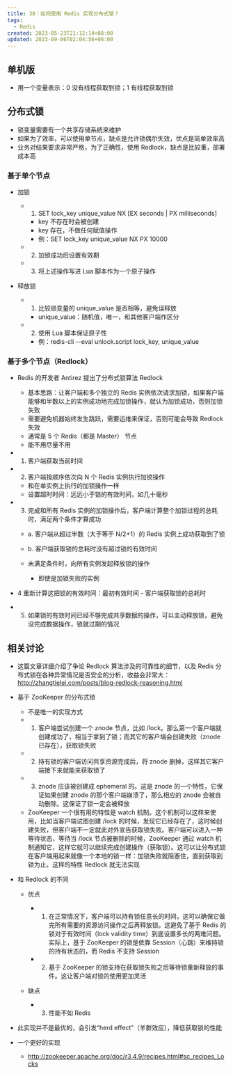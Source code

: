 ```yaml
---
title: 30｜如何使用 Redis 实现分布式锁？
tags:
  - Redis
created: 2023-05-23T21:12:14+08:00
updated: 2023-09-06T02:04:56+08:00
---
```


## 单机版

- 用一个变量表示：0 没有线程获取到锁；1 有线程获取到锁

## 分布式锁

- 锁变量需要有一个共享存储系统来维护
- 如果为了效率，可以使用单节点，缺点是允许锁偶尔失效，优点是简单效率高
- 业务对结果要求非常严格，为了正确性，使用 Redlock，缺点是比较重，部署成本高
  
### 基于单个节点

- 加锁

  - 1. SET lock_key unique_value NX \[EX seconds | PX milliseconds]

    - key 不存在时会被创建
    - key 存在，不做任何赋值操作
    - 例：SET lock_key unique_value NX PX 10000

  - 2. 加锁成功后设置有效期
  - 3. 将上述操作写进 Lua 脚本作为一个原子操作

- 释放锁

  - 1. 比较锁变量的 unique_value 是否相等，避免误释放

    - unique_value：随机值，唯一，和其他客户端作区分

  - 2. 使用 Lua 脚本保证原子性

    - 例：redis-cli --eval unlock.script lock_key, unique_value

### 基于多个节点（Redlock）

- Redis 的开发者 Antirez 提出了分布式锁算法 Redlock

  - 基本思路：让客户端和多个独立的 Redis 实例依次请求加锁，如果客户端能够和半数以上的实例成功地完成加锁操作，就认为加锁成功，否则加锁失败
  - 需要避免机器始终发生跳跃，需要运维来保证，否则可能会导致 Redlock 失效
  - 通常是 5 个 Redis（都是 Master） 节点
  - 能不用尽量不用

- 1. 客户端获取当前时间
- 2. 客户端按顺序依次向 N 个 Redis 实例执行加锁操作

  - 和在单实例上执行的加锁操作一样
  - 设置超时时间：远远小于锁的有效时间，如几十毫秒

- 3. 完成和所有 Redis 实例的加锁操作后，客户端计算整个加锁过程的总耗时，满足两个条件才算成功

  - a. 客户端从超过半数（大于等于 N/2+1）的 Redis 实例上成功获取到了锁
  - b. 客户端获取锁的总耗时没有超过锁的有效时间
  - 未满足条件时，向所有实例发起释放锁的操作

    - 即使是加锁失败的实例

- 4 重新计算这把锁的有效时间：最初有效时间 - 客户端获取锁的总耗时
- 5. 如果锁的有效时间已经不够完成共享数据的操作，可以主动释放锁，避免没完成数据操作，锁就过期的情况

## 相关讨论

- 这篇文章详细介绍了争论 Redlock 算法涉及的可靠性的细节，以及 Redis 分布式锁在各种异常情况是否安全的分析，收益会非常大：http://zhangtielei.com/posts/blog-redlock-reasoning.html

- 基于 ZooKeeper 的分布式锁

  - 不是唯一的实现方式
  - 1. 客户端尝试创建一个 znode 节点，比如 /lock。那么第一个客户端就创建成功了，相当于拿到了锁；而其它的客户端会创建失败（znode 已存在），获取锁失败
  - 2. 持有锁的客户端访问共享资源完成后，将 znode 删掉，这样其它客户端接下来就能来获取锁了
  - 3. znode 应该被创建成 ephemeral 的。这是 znode 的一个特性，它保证如果创建 znode 的那个客户端崩溃了，那么相应的 znode 会被自动删除。这保证了锁一定会被释放
  - ZooKeeper 一个很有用的特性是 watch 机制。这个机制可以这样来使用，比如当客户端试图创建 /lock 的时候，发现它已经存在了，这时候创建失败，但客户端不一定就此对外宣告获取锁失败。客户端可以进入一种等待状态，等待当 /lock 节点被删除的时候，ZooKeeper 通过 watch 机制通知它，这样它就可以继续完成创建操作（获取锁）。这可以让分布式锁在客户端用起来就像一个本地的锁一样：加锁失败就阻塞住，直到获取到锁为止。这样的特性 Redlock 就无法实现

- 和 Redlock 的不同

  - 优点

    - 1. 在正常情况下，客户端可以持有锁任意长的时间，这可以确保它做完所有需要的资源访问操作之后再释放锁。这避免了基于 Redis 的锁对于有效时间（lock validity time）到底设置多长的两难问题。实际上，基于 ZooKeeper 的锁是依靠 Session（心跳）来维持锁的持有状态的，而 Redis 不支持 Session
    - 2. 基于 ZooKeeper 的锁支持在获取锁失败之后等待锁重新释放的事件。这让客户端对锁的使用更加灵活

  - 缺点

    - 3. 性能不如 Redis

- 此实现并不是最优的，会引发“herd effect”（羊群效应），降低获取锁的性能
- 一个更好的实现

  - http://zookeeper.apache.org/doc/r3.4.9/recipes.html#sc_recipes_Locks
